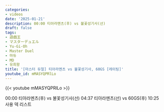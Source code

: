 ```yaml
---
categories:
- videos
date: '2025-01-21'
description: 00:00 티아라멘츠(후) vs 불꽃성기사(선)
draft: false
tags:
- 遊戯王
- マスターデュエル
- Yu-Gi-Oh
- Master Duel
- 마듀
- MD
- 유희왕
title: '[마스터 듀얼] 티아라멘츠 vs 불꽃성기사, 60GS [레이팅]'
youtube_id: mMASYQPRlLo
---
```



{{< youtube mMASYQPRlLo >}}

00:00 티아라멘츠(후) vs 불꽃성기사(선)
04:37 티아라멘츠(선) vs 60GS(후)
10:25 사용 덱 리스트